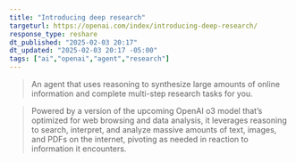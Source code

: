 ```yaml
---
title: "Introducing deep research"
targeturl: https://openai.com/index/introducing-deep-research/
response_type: reshare
dt_published: "2025-02-03 20:17"
dt_updated: "2025-02-03 20:17 -05:00"
tags: ["ai","openai","agent","research"]
---
```


> An agent that uses reasoning to synthesize large amounts of online information and complete multi-step research tasks for you. 

> Powered by a version of the upcoming OpenAI o3 model that’s optimized for web browsing and data analysis, it leverages reasoning to search, interpret, and analyze massive amounts of text, images, and PDFs on the internet, pivoting as needed in reaction to information it encounters.